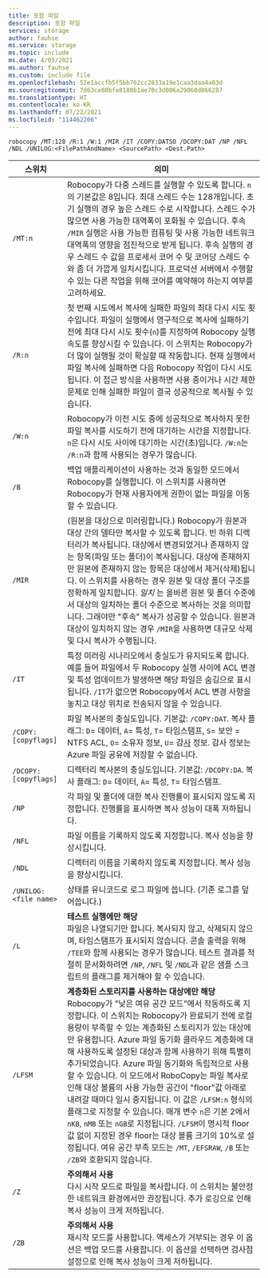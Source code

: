 ```yaml
---
title: 포함 파일
description: 포함 파일
services: storage
author: fauhse
ms.service: storage
ms.topic: include
ms.date: 4/05/2021
ms.author: fauhse
ms.custom: include file
ms.openlocfilehash: 52e1accfb5f5bb762cc2833a19e1caa3daa4a03d
ms.sourcegitcommit: 7d63ce88bfe8188b1ae70c3d006a29068d066287
ms.translationtype: HT
ms.contentlocale: ko-KR
ms.lasthandoff: 07/22/2021
ms.locfileid: "114462206"
---
```

```console
robocopy /MT:128 /R:1 /W:1 /MIR /IT /COPY:DATSO /DCOPY:DAT /NP /NFL /NDL /UNILOG:<FilePathAndName> <SourcePath> <Dest.Path> 
```

| 스위치                | 의미 |
|-----------------------|---------|
| `/MT:n`               | Robocopy가 다중 스레드를 실행할 수 있도록 합니다. `n`의 기본값은 8입니다. 최대 스레드 수는 128개입니다. 초기 실행의 경우 높은 스레드 수로 시작합니다. 스레드 수가 많으면 사용 가능한 대역폭이 포화될 수 있습니다. 후속 `/MIR` 실행은 사용 가능한 컴퓨팅 및 사용 가능한 네트워크 대역폭의 영향을 점진적으로 받게 됩니다. 후속 실행의 경우 스레드 수 값을 프로세서 코어 수 및 코어당 스레드 수와 좀 더 가깝게 일치시킵니다. 프로덕션 서버에서 수행할 수 있는 다른 작업을 위해 코어를 예약해야 하는지 여부를 고려하세요. |
| `/R:n`                | 첫 번째 시도에서 복사에 실패한 파일의 최대 다시 시도 횟수입니다. 파일이 실행에서 영구적으로 복사에 실패하기 전에 최대 다시 시도 횟수(`n`)를 지정하여 Robocopy 실행 속도를 향상시킬 수 있습니다. 이 스위치는 Robocopy가 더 많이 실행될 것이 확실할 때 작동합니다. 현재 실행에서 파일 복사에 실패하면 다음 Robocopy 작업이 다시 시도됩니다. 이 접근 방식을 사용하면 사용 중이거나 시간 제한 문제로 인해 실패한 파일이 결국 성공적으로 복사될 수 있습니다. |
| `/W:n`                | Robocopy가 이전 시도 중에 성공적으로 복사하지 못한 파일 복사를 시도하기 전에 대기하는 시간을 지정합니다. `n`은 다시 시도 사이에 대기하는 시간(초)입니다. `/W:n`는 `/R:n`과 함께 사용되는 경우가 많습니다. |
| `/B`                  | 백업 애플리케이션이 사용하는 것과 동일한 모드에서 Robocopy를 실행합니다. 이 스위치를 사용하면 Robocopy가 현재 사용자에게 권한이 없는 파일을 이동할 수 있습니다. |
| `/MIR`                | (원본을 대상으로 미러링합니다.) Robocopy가 원본과 대상 간의 델타만 복사할 수 있도록 합니다. 빈 하위 디렉터리가 복사됩니다. 대상에서 변경되었거나 존재하지 않는 항목(파일 또는 폴더)이 복사됩니다. 대상에 존재하지만 원본에 존재하지 않는 항목은 대상에서 제거(삭제)됩니다. 이 스위치를 사용하는 경우 원본 및 대상 폴더 구조를 정확하게 일치합니다. *일치* 는 올바른 원본 및 폴더 수준에서 대상의 일치하는 폴더 수준으로 복사하는 것을 의미합니다. 그래야만 "후속" 복사가 성공할 수 있습니다. 원본과 대상이 일치하지 않는 경우 `/MIR`을 사용하면 대규모 삭제 및 다시 복사가 수행됩니다. |
| `/IT`                 | 특정 미러링 시나리오에서 충실도가 유지되도록 합니다. </br>예를 들어 파일에서 두 Robocopy 실행 사이에 ACL 변경 및 특성 업데이트가 발생하면 해당 파일은 숨김으로 표시됩니다. `/IT`가 없으면 Robocopy에서 ACL 변경 사항을 놓치고 대상 위치로 전송되지 않을 수 있습니다. |
|`/COPY:[copyflags]`    | 파일 복사본의 충실도입니다. 기본값: `/COPY:DAT`. 복사 플래그: `D`= 데이터, `A`= 특성, `T`= 타임스탬프, `S`= 보안 = NTFS ACL, `O`= 소유자 정보, `U`= 감<u>사</u> 정보. 감사 정보는 Azure 파일 공유에 저장할 수 없습니다. |
| `/DCOPY:[copyflags]`  | 디렉터리 복사본의 충실도입니다. 기본값: `/DCOPY:DA`. 복사 플래그: `D`= 데이터, `A`= 특성, `T`= 타임스탬프. |
| `/NP`                 | 각 파일 및 폴더에 대한 복사 진행률이 표시되지 않도록 지정합니다. 진행률을 표시하면 복사 성능이 대폭 저하됩니다. |
| `/NFL`                | 파일 이름을 기록하지 않도록 지정합니다. 복사 성능을 향상시킵니다. |
| `/NDL`                | 디렉터리 이름을 기록하지 않도록 지정합니다. 복사 성능을 향상시킵니다. |
| `/UNILOG:<file name>` | 상태를 유니코드로 로그 파일에 씁니다. (기존 로그를 덮어씁니다.) |
| `/L`                  | **테스트 실행에만 해당** </br> 파일은 나열되기만 합니다. 복사되지 않고, 삭제되지 않으며, 타임스탬프가 표시되지 않습니다. 콘솔 출력을 위해 `/TEE`와 함께 사용되는 경우가 많습니다. 테스트 결과를 적절히 문서화하려면 `/NP`, `/NFL` 및 `/NDL`과 같은 샘플 스크립트의 플래그를 제거해야 할 수 있습니다. |
| `/LFSM`               | **계층화된 스토리지를 사용하는 대상에만 해당** </br>Robocopy가 "낮은 여유 공간 모드"에서 작동하도록 지정합니다. 이 스위치는 Robocopy가 완료되기 전에 로컬 용량이 부족할 수 있는 계층화된 스토리지가 있는 대상에만 유용합니다. Azure 파일 동기화 클라우드 계층화에 대해 사용하도록 설정된 대상과 함께 사용하기 위해 특별히 추가되었습니다. Azure 파일 동기화와 독립적으로 사용할 수 있습니다. 이 모드에서 RoboCopy는 파일 복사로 인해 대상 볼륨의 사용 가능한 공간이 "floor"값 아래로 내려갈 때마다 일시 중지됩니다. 이 값은 `/LFSM:n` 형식의 플래그로 지정할 수 있습니다. 매개 변수 `n`은 기본 2에서 `nKB`, `nMB` 또는 `nGB`로 지정됩니다. `/LFSM`이 명시적 floor 값 없이 지정된 경우 floor는 대상 볼륨 크기의 10%로 설정됩니다. 여유 공간 부족 모드는 `/MT`, `/EFSRAW`, `/B` 또는 `/ZB`와 호환되지 않습니다. |
| `/Z`                  | **주의해서 사용** </br>다시 시작 모드로 파일을 복사합니다. 이 스위치는 불안정한 네트워크 환경에서만 권장됩니다. 추가 로깅으로 인해 복사 성능이 크게 저하됩니다. |
| `/ZB`                 | **주의해서 사용** </br>재시작 모드를 사용합니다. 액세스가 거부되는 경우 이 옵션은 백업 모드를 사용합니다. 이 옵션을 선택하면 검사점 설정으로 인해 복사 성능이 크게 저하됩니다. |
